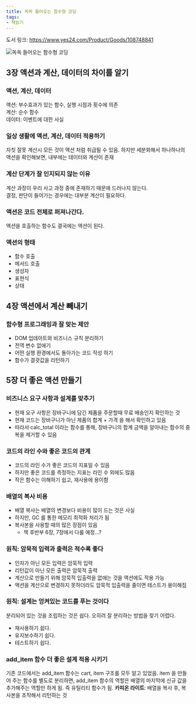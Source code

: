 ```yaml
---
title: 쏙쏙 들어오는 함수형 코딩
tags: 
- 책읽기
---
```

도서 링크: https://www.yes24.com/Product/Goods/108748841 

![쏙쏙 들어오는 함수형 코딩](https://image.yes24.com/goods/108748841/XL)


## 3장 액션과 계산, 데이터의 차이를 알기

### 액션, 계산, 데이터  
액션: 부수효과가 있는 함수, 실행 시점과 횟수에 의존  
계산: 순수 함수  
데이터: 이벤트에 대한 사실  

### 일상 생활에 액션, 계산, 데이터 적용하기  
자칫 잘못 계산시 모든 것이 액션 처럼 취급될 수 있음. 하지만 세분화해서 하나하나의 액션을 확인해보면, 내부에는 데이터와 계산이 존재

### 계산 단계가 잘 인지되지 않는 이유
계산 과정이 우리 사고 과정 중에 존재하기 때문에 드러나지 않는다.  
결정, 판단이 들어가는 경우에는 대부분 계산이 필요하다.  

### 액션은 코드 전체로 퍼져나간다.
액션을 호출하는 함수도 결국에는 액션이 된다.  

### 액션의 형태  
- 함수 호출  
- 메서드 호출  
- 생성자  
- 표현식  
- 상태  

## 4장 액션에서 계산 빼내기  
### 함수형 프로그래밍과 잘 맞는 제안
- DOM 업데아트와 비즈니스 규칙 분리하기
- 전역 변수 없애기
- 어떤 실행 환경에서도 돌아가는 코드 작성 하기
- 함수가 결괏값을 리턴하기

## 5장 더 좋은 액션 만들기

### 비즈니스 요구 사항과 설계를 맞추기
- 현재 요구 사항은 장바구니에 담긴 제품을 주문할때 무료 배송인지 확인하는 것
- 현재 코드는 장바구니가 아닌 제품의 합계 + 가격 을 해서 확인하고 있음
- 따라서 calc_total 이라는 함수를 통해, 장바구니의 합계 금액을 알아내는 함수의 중복을 제거할 수 있음

### 코드의 라인 수와 좋은 코드의 관계
- 코드의 라인 수가 좋은 코드의 지표일 수 있음
- 하지만 좋은 코드를 측정하는 지표는 라인 수 외에도 많음
- 작은 함수는 이해하기 쉽고, 재사용에 용이함

### 배열의 복사 비용
- 배열 복사는 배열의 변경보다 비용이 많이 드는 것은 사실
- 하지만, GC 를 통한 메모리 최적화 처리가 됨
- 복사본을 사용할 때의 많은 장점이 있음
  - 책 후반부 6장, 7장에서 다룰 예정...?

### 원칙: 암묵적 입력과 출력은 적수록 좋다
- 인자가 아닌 모든 입력은 암묵적 입력
- 리턴값이 아닌 모든 출력은 암묵적 출력
- 계산으로 만들기 위해 암묵적 입출력을 없애는 것을 액션에도 적용 가능
- 액션을 계산으로 변경하지 못하더라도 암묵적 입출력을 줄이면 테스트가 용이해짐

### 원칙: 설계는 엉켜있는 코드를 푸는 것이다
분리되어 있는 것을 조립하는 것은 쉽다. 오히려 잘 분리하는 방법을 찾기 어렵다. 

- 재사용하기 쉽다.
- 유지보수하기 쉽다.
- 테스트하기 쉽다.

### add_item 함수 더 좋은 설계 적용 시키기
기존 코드에서는 add_item 함수는 cart, item 구조를 모두 알고 있었음.
item 을 만들어 주는 함수를 별도로 분리하면, add_item 함수의 역할은 배열의 마지막에 신규 값을 추가해주는 역할만 하게 됨.
즉 유틸리티 함수가 됨.
**카피온 라이트**: 배열을 복사 후, 복사본을 조작해서 리턴하는 것






